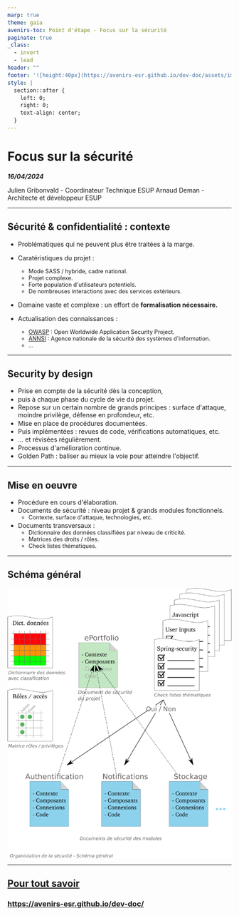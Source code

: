 ```yaml
---
marp: true
theme: gaia
avenirs-toc: Point d'étape - Focus sur la sécurité
paginate: true
_class:
  - invert
  - lead
header: ""
footer: '![height:40px](https://avenirs-esr.github.io/dev-doc/assets/images/avenir-esr-logo_medium.jpg) ![height:40px](https://www.esup-portail.org/sites/default/files/logo-esupportail_1.png)'
style: |
  section::after {
    left: 0;
    right: 0;
    text-align: center;
  }
---
```


<style>
  :root {
    #--color-background: #ddd;
    #--color-background-code: #ccc;
    --color-background-paginate: rgba(128, 128, 128, 0.05);
    #--color-foreground: #345;
    --color-highlight: #f96;
    --color-highlight-hover: #aaf;
    --color-highlight-heading: #99c;
    --color-header: #fff;
    --color-header-shadow: transparent;
    --marpit-root-font-size: 28px;
    
  }
  section {
    line-height: 1.2;
    padding : 30px 40px;
  }
 
  li {
    font-szie: 1em;
    margin: .1em 0;
  }
  ul > li > ul > li {
  font-size: .9em;
  margin: unset;
}
  footer {
    height: 50px;
    display:grid;
    grid-template-columns: repeat(2, 1fr);
    grid-template-rows:100%;
  }
  footer img:nth-of-type(2) {
    grid-column: 4;
    background-color: #fff;
  }
</style>

# **Focus sur la sécurité**

***16/04/2024***

Julien Gribonvald - Coordinateur Technique ESUP
Arnaud Deman - Architecte et développeur ESUP

---
## Sécurité & confidentialité : contexte

* Problématiques qui ne peuvent plus être traitées à la marge.
* Caratéristiques du projet :
    - Mode SASS / hybride, cadre national.
    - Projet complexe.
    - Forte population d'utilisateurs potentiels.
    - De nombreuses interactions avec des services extérieurs.
  
* Domaine vaste et complexe : un effort de **formalisation nécessaire.**
* Actualisation des connaissances : 
  - [OWASP](https://owasp.org/) : Open Worldwide Application Security Project.
  - [ANNSI](https://cyber.gouv.fr/decouvrir-lanssi) : Agence nationale de la sécurité des systèmes d'information.
  - ...

---

## Security by design
  - Prise en compte de la sécurité dès la conception,
  - puis à chaque phase du cycle de vie du projet. 
  - Repose sur un certain nombre de grands principes : surface d'attaque, moindre privilège, défense en profondeur, etc.
  - Mise en place de procédures documentées.
  - Puis implémentées : revues de code, vérifications automatiques, etc.
  - ... et révisées régulièrement.
  - Processus d'amélioration continue.
  - Golden Path : baliser au mieux la voie pour atteindre l'objectif.
---

## Mise en oeuvre
- Procédure en cours d'élaboration.
- Documents de sécurité : niveau projet & grands modules fonctionnels.
  - Contexte, surface d'attaque, technologies, etc.
- Documents transversaux : 
  - Dictionnaire des données classifiées par niveau de criticité.
  - Matrices des droits / rôles.
  - Check listes thématiques.
  
---
## Schéma général

<style scoped type="text/css">
  img[alt="Big Picture"] {
    width: 525px;
    margin-left: auto;
    margin-right: auto;
    display: block;
  }
</style>

![Big Picture](../img/security-by-design-big-picture.png)

---

## [Pour tout savoir](https://avenirs-esr.github.io/dev-doc/)

### https://avenirs-esr.github.io/dev-doc/
